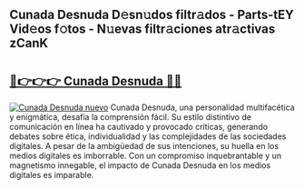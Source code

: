 ## Cunada Desnuda D𝚎sn𝚞dos filtr𝚊dos - Parts-tEY Vid𝚎os f𝚘tos - N𝚞evas filtr𝚊ciones atr𝚊ctivas zCanK

# <h2><a href="http://mbc5uv4.tromn.icu/?c=Cunada+Desnuda">🔗👉👉👉 Cunada Desnuda 🔗🔗</a></h2>

[![Cunada Desnuda nuevo](https://i.imgur.com/pEAQMta.gif)](http://mbc5uv4.tromn.icu/?c=Cunada+Desnuda)
Cunada Desnuda, una personalidad multifacética y enigmática, desafía la comprensión fácil. Su estilo distintivo de comunicación en línea ha cautivado y provocado críticas, generando debates sobre ética, individualidad y las complejidades de las sociedades digitales. A pesar de la ambigüedad de sus intenciones, su huella en los medios digitales es imborrable. Con un compromiso inquebrantable y un magnetismo innegable, el impacto de Cunada Desnuda en los medios digitales es imparable.
